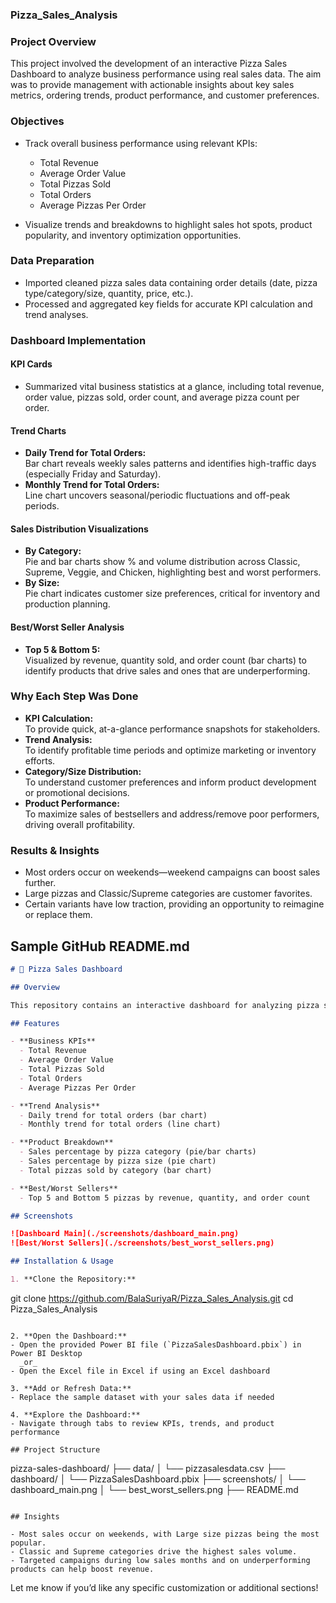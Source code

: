 ### Pizza_Sales_Analysis

### Project Overview

This project involved the development of an interactive Pizza Sales Dashboard to analyze business performance using real sales data. The aim was to provide management with actionable insights about key sales metrics, ordering trends, product performance, and customer preferences.

### Objectives

- Track overall business performance using relevant KPIs:
  - Total Revenue
  - Average Order Value
  - Total Pizzas Sold
  - Total Orders
  - Average Pizzas Per Order

- Visualize trends and breakdowns to highlight sales hot spots, product popularity, and inventory optimization opportunities.

### Data Preparation

- Imported cleaned pizza sales data containing order details (date, pizza type/category/size, quantity, price, etc.).
- Processed and aggregated key fields for accurate KPI calculation and trend analyses.

### Dashboard Implementation

#### KPI Cards
- Summarized vital business statistics at a glance, including total revenue, order value, pizzas sold, order count, and average pizza count per order.

#### Trend Charts
- **Daily Trend for Total Orders:**  
  Bar chart reveals weekly sales patterns and identifies high-traffic days (especially Friday and Saturday).
- **Monthly Trend for Total Orders:**  
  Line chart uncovers seasonal/periodic fluctuations and off-peak periods.

#### Sales Distribution Visualizations
- **By Category:**  
  Pie and bar charts show % and volume distribution across Classic, Supreme, Veggie, and Chicken, highlighting best and worst performers.
- **By Size:**  
  Pie chart indicates customer size preferences, critical for inventory and production planning.

#### Best/Worst Seller Analysis
- **Top 5 & Bottom 5:**  
  Visualized by revenue, quantity sold, and order count (bar charts) to identify products that drive sales and ones that are underperforming.

### Why Each Step Was Done

- **KPI Calculation:**  
  To provide quick, at-a-glance performance snapshots for stakeholders.
- **Trend Analysis:**  
  To identify profitable time periods and optimize marketing or inventory efforts.
- **Category/Size Distribution:**  
  To understand customer preferences and inform product development or promotional decisions.
- **Product Performance:**  
  To maximize sales of bestsellers and address/remove poor performers, driving overall profitability.

### Results & Insights

- Most orders occur on weekends—weekend campaigns can boost sales further.
- Large pizzas and Classic/Supreme categories are customer favorites.
- Certain variants have low traction, providing an opportunity to reimagine or replace them.

## Sample GitHub README.md

```markdown
# 🍕 Pizza Sales Dashboard

## Overview

This repository contains an interactive dashboard for analyzing pizza sales data. The dashboard provides insights into business performance, sales trends, product popularity, and customer preferences to empower data-driven decisions.

## Features

- **Business KPIs**
  - Total Revenue
  - Average Order Value
  - Total Pizzas Sold
  - Total Orders
  - Average Pizzas Per Order

- **Trend Analysis**
  - Daily trend for total orders (bar chart)
  - Monthly trend for total orders (line chart)

- **Product Breakdown**
  - Sales percentage by pizza category (pie/bar charts)
  - Sales percentage by pizza size (pie chart)
  - Total pizzas sold by category (bar chart)

- **Best/Worst Sellers**
  - Top 5 and Bottom 5 pizzas by revenue, quantity, and order count

## Screenshots

![Dashboard Main](./screenshots/dashboard_main.png)
![Best/Worst Sellers](./screenshots/best_worst_sellers.png)

## Installation & Usage

1. **Clone the Repository:**
   ```
   git clone https://github.com/BalaSuriyaR/Pizza_Sales_Analysis.git
   cd Pizza_Sales_Analysis
   ```

2. **Open the Dashboard:**
   - Open the provided Power BI file (`PizzaSalesDashboard.pbix`) in Power BI Desktop  
     _or_  
   - Open the Excel file in Excel if using an Excel dashboard

3. **Add or Refresh Data:**
   - Replace the sample dataset with your sales data if needed

4. **Explore the Dashboard:**
   - Navigate through tabs to review KPIs, trends, and product performance

## Project Structure

```
pizza-sales-dashboard/
├── data/
│   └── pizzasalesdata.csv
├── dashboard/
│   └── PizzaSalesDashboard.pbix
├── screenshots/
│   └── dashboard_main.png
│   └── best_worst_sellers.png
├── README.md
```

## Insights

- Most sales occur on weekends, with Large size pizzas being the most popular.
- Classic and Supreme categories drive the highest sales volume.
- Targeted campaigns during low sales months and on underperforming products can help boost revenue.

```

Let me know if you’d like any specific customization or additional sections!
